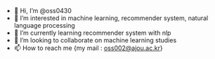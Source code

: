 - 👋 Hi, I’m @oss0430
- 👀 I’m interested in machine learning, recommender system, natural language processing
- 🌱 I’m currently learning recommender system with nlp
- 💞️ I’m looking to collaborate on machine learning studies
- 📫 How to reach me {my mail : oss002@ajou.ac.kr}

<!---
oss0430/oss0430 is a ✨ special ✨ repository because its `README.md` (this file) appears on your GitHub profile.
You can click the Preview link to take a look at your changes.
--->
